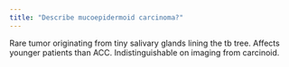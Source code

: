 ```yaml
---
title: "Describe mucoepidermoid carcinoma?"
---
```

Rare tumor originating from tiny salivary glands lining the tb tree. Affects younger patients than ACC. Indistinguishable on imaging from carcinoid.

